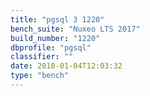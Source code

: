 ```yaml
---
title: "pgsql 3 1220"
bench_suite: "Nuxeo LTS 2017"
build_number: "1220"
dbprofile: "pgsql"
classifier: ""
date: 2018-01-04T12:03:32
type: "bench"
---
```

